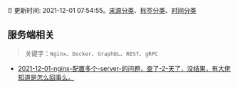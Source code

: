 :alarm_clock: 更新时间: 2021-12-01 07:54:55。[来源分类](../README.md)、[标签分类](../TAGS.md)、[时间分类](../TIMELINE.md)

## 服务端相关


> 关键字：`Nginx`、`Docker`、`GraphQL`、`REST`、`gRPC`



- [2021-12-01-nginx-配置多个-server-的问题，查了-2-天了，没结果，有大佬知道是怎么回事么。](https://www.v2ex.com/t/819287) 